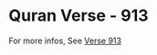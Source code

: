# Quran Verse - 913 

For more infos, See [Verse 913](https://www.quranbookk.com/quran/search?q=913)